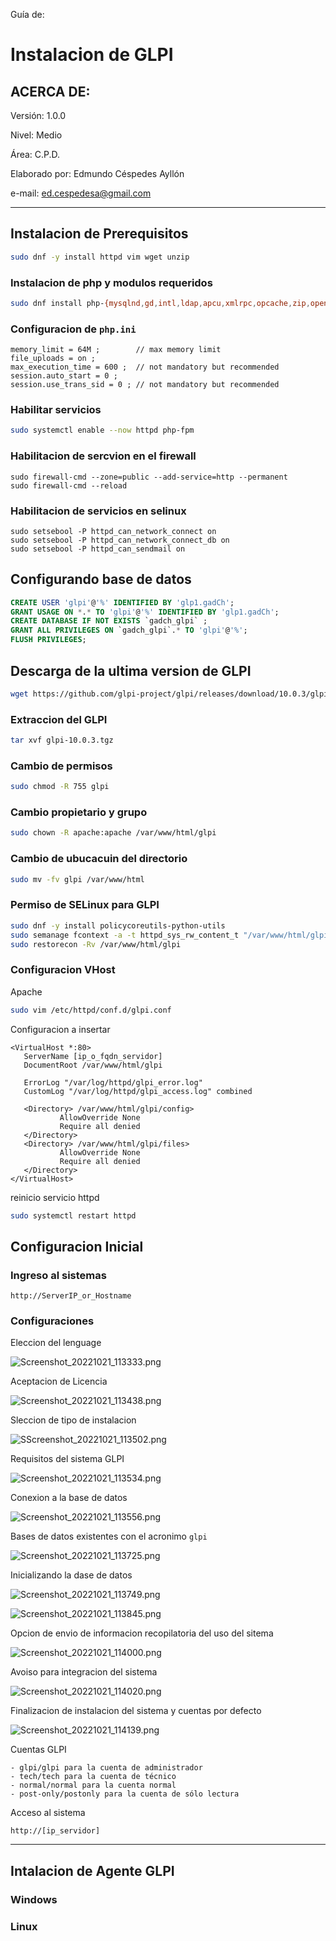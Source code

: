 Guía de:

# Instalacion de GLPI

## ACERCA DE:

Versión: 1.0.0

Nivel: Medio

Área: C.P.D.

Elaborado por: Edmundo Céspedes Ayllón

e-mail: [ed.cespedesa@gmail.com](ed.cespedesa@gmail.com)

---

## Instalacion de Prerequisitos

```bash
sudo dnf -y install httpd vim wget unzip
```

### Instalacion de php y modulos requeridos

```bash
sudo dnf install php-{mysqlnd,gd,intl,ldap,apcu,xmlrpc,opcache,zip,openssl,domxml,cli}
```

### Configuracion de `php.ini`

```shell-session
memory_limit = 64M ;        // max memory limit
file_uploads = on ;
max_execution_time = 600 ;  // not mandatory but recommended
session.auto_start = 0 ;
session.use_trans_sid = 0 ; // not mandatory but recommended
```

### Habilitar servicios

```bash
sudo systemctl enable --now httpd php-fpm
```

### Habilitacion de sercvion en el firewall

```
sudo firewall-cmd --zone=public --add-service=http --permanent
sudo firewall-cmd --reload
```

### Habilitacion de servicios en selinux

```
sudo setsebool -P httpd_can_network_connect on
sudo setsebool -P httpd_can_network_connect_db on
sudo setsebool -P httpd_can_sendmail on
```

## Configurando base de datos

```sql
CREATE USER 'glpi'@'%' IDENTIFIED BY 'glp1.gadCh';
GRANT USAGE ON *.* TO 'glpi'@'%' IDENTIFIED BY 'glp1.gadCh';
CREATE DATABASE IF NOT EXISTS `gadch_glpi` ;
GRANT ALL PRIVILEGES ON `gadch_glpi`.* TO 'glpi'@'%';
FLUSH PRIVILEGES;
```

## Descarga de la ultima version de GLPI

```bash
wget https://github.com/glpi-project/glpi/releases/download/10.0.3/glpi-10.0.3.tgz
```

### Extraccion del GLPI

```bash
tar xvf glpi-10.0.3.tgz
```

### Cambio de permisos

```bash
sudo chmod -R 755 glpi
```

### Cambio propietario y grupo

```bash
sudo chown -R apache:apache /var/www/html/glpi
```

### Cambio de ubucacuin del directorio

```bash
sudo mv -fv glpi /var/www/html
```

### Permiso de SELinux para GLPI

```bash
sudo dnf -y install policycoreutils-python-utils
sudo semanage fcontext -a -t httpd_sys_rw_content_t "/var/www/html/glpi(/.*)?"
sudo restorecon -Rv /var/www/html/glpi
```

### Configuracion VHost

Apache

```bash
sudo vim /etc/httpd/conf.d/glpi.conf
```

Configuracion a insertar

```shell-session
<VirtualHost *:80>
   ServerName [ip_o_fqdn_servidor]
   DocumentRoot /var/www/html/glpi

   ErrorLog "/var/log/httpd/glpi_error.log"
   CustomLog "/var/log/httpd/glpi_access.log" combined

   <Directory> /var/www/html/glpi/config>
           AllowOverride None
           Require all denied
   </Directory>
   <Directory> /var/www/html/glpi/files>
           AllowOverride None
           Require all denied
   </Directory>
</VirtualHost>
```

reinicio servicio httpd

```bash
sudo systemctl restart httpd
```

## Configuracion Inicial

### Ingreso al sistemas

```url
http://ServerIP_or_Hostname
```

### Configuraciones

Eleccion del lenguage

![Screenshot_20221021_113333.png](./assets/Screenshot_20221021_113333.png "language")

Aceptacion de Licencia

![Screenshot_20221021_113438.png](./assets/Screenshot_20221021_113438.png "license")

Sleccion de tipo de instalacion

![SScreenshot_20221021_113502.png](./assets/Screenshot_20221021_113502.png "type_install")

Requisitos del sistema GLPI

![Screenshot_20221021_113534.png](./assets/Screenshot_20221021_113534.png "requisites")

Conexion a la base de datos

![Screenshot_20221021_113556.png](./assets/Screenshot_20221021_113556.png "db_conf_01")

Bases de datos existentes con el acronimo `glpi`

![Screenshot_20221021_113725.png](./assets/Screenshot_20221021_113725.png "db_conf_02")

Inicializando la dase de datos

![Screenshot_20221021_113749.png](./assets/Screenshot_20221021_113749.png "db_conf_03")

![Screenshot_20221021_113845.png](./assets/Screenshot_20221021_113845.png "db_conf_02")

Opcion de envio de informacion recopilatoria del uso del sitema

![Screenshot_20221021_114000.png](./assets/Screenshot_20221021_114000.png "db_conf_02")

Avoiso para integracion del sistema

![Screenshot_20221021_114020.png](./assets/Screenshot_20221021_114020.png "db_conf_02")

Finalizacion de instalacion del sistema y cuentas por defecto

![Screenshot_20221021_114139.png](./assets/Screenshot_20221021_114139.png "db_conf_02")

Cuentas GLPI

```she
- glpi/glpi para la cuenta de administrador
- tech/tech para la cuenta de técnico
- normal/normal para la cuenta normal
- post-only/postonly para la cuenta de sólo lectura
```

Acceso al sistema

```url
http://[ip_servidor]
```

---

## Intalacion de Agente GLPI

### Windows



### Linux
